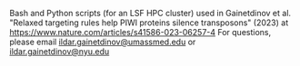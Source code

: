 Bash and Python scripts (for an LSF HPC cluster) used in Gainetdinov et al. "Relaxed targeting rules help PIWI proteins silence transposons" (2023) at https://www.nature.com/articles/s41586-023-06257-4
For questions, please email ildar.gainetdinov@umassmed.edu or ildar.gainetdinov@nyu.edu

